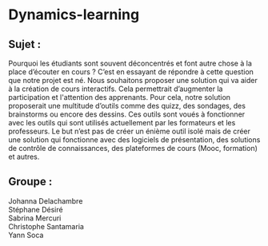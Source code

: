 # Dynamics-learning

## Sujet :
Pourquoi les étudiants sont souvent déconcentrés et font autre chose à la place d’écouter en cours ? C’est en essayant de répondre à cette question que notre projet est né. 
Nous souhaitons proposer une solution qui va aider à la création de cours interactifs. Cela permettrait d’augmenter la participation et l'attention des apprenants. Pour cela, notre solution proposerait une multitude d’outils comme des quizz, des sondages, des brainstorms ou encore des dessins. Ces outils sont voués à fonctionner avec les outils qui sont utilisés actuellement par les formateurs et les professeurs. Le but n’est pas de créer un énième outil isolé mais de créer une solution qui fonctionne avec des logiciels de présentation, des solutions de contrôle de connaissances, des plateformes de cours (Mooc, formation) et autres. 

## Groupe : 
Johanna Delachambre  
Stéphane Désiré  
Sabrina Mercuri  
Christophe Santamaria  
Yann Soca

